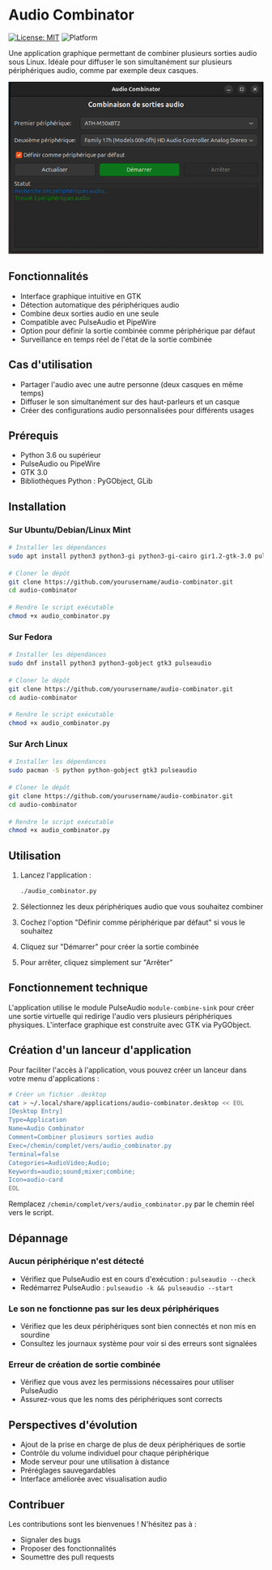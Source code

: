 # Audio Combinator

[![License: MIT](https://img.shields.io/badge/License-MIT-blue.svg)](https://opensource.org/licenses/MIT)
![Platform](https://img.shields.io/badge/platform-Linux-green.svg)

Une application graphique permettant de combiner plusieurs sorties audio sous Linux. Idéale pour diffuser le son simultanément sur plusieurs périphériques audio, comme par exemple deux casques.

![Screenshot](examples/image.png)

## Fonctionnalités

- Interface graphique intuitive en GTK
- Détection automatique des périphériques audio
- Combine deux sorties audio en une seule
- Compatible avec PulseAudio et PipeWire
- Option pour définir la sortie combinée comme périphérique par défaut
- Surveillance en temps réel de l'état de la sortie combinée

## Cas d'utilisation

- Partager l'audio avec une autre personne (deux casques en même temps)
- Diffuser le son simultanément sur des haut-parleurs et un casque
- Créer des configurations audio personnalisées pour différents usages

## Prérequis

- Python 3.6 ou supérieur
- PulseAudio ou PipeWire
- GTK 3.0
- Bibliothèques Python : PyGObject, GLib

## Installation

### Sur Ubuntu/Debian/Linux Mint
```bash
# Installer les dépendances
sudo apt install python3 python3-gi python3-gi-cairo gir1.2-gtk-3.0 pulseaudio

# Cloner le dépôt
git clone https://github.com/yourusername/audio-combinator.git
cd audio-combinator

# Rendre le script exécutable
chmod +x audio_combinator.py
```

### Sur Fedora
```bash
# Installer les dépendances
sudo dnf install python3 python3-gobject gtk3 pulseaudio

# Cloner le dépôt
git clone https://github.com/yourusername/audio-combinator.git
cd audio-combinator

# Rendre le script exécutable
chmod +x audio_combinator.py
```

### Sur Arch Linux
```bash
# Installer les dépendances
sudo pacman -S python python-gobject gtk3 pulseaudio

# Cloner le dépôt
git clone https://github.com/yourusername/audio-combinator.git
cd audio-combinator

# Rendre le script exécutable
chmod +x audio_combinator.py
```

## Utilisation

1. Lancez l'application :
   ```bash
   ./audio_combinator.py
   ```

2. Sélectionnez les deux périphériques audio que vous souhaitez combiner
3. Cochez l'option "Définir comme périphérique par défaut" si vous le souhaitez
4. Cliquez sur "Démarrer" pour créer la sortie combinée
5. Pour arrêter, cliquez simplement sur "Arrêter"

## Fonctionnement technique

L'application utilise le module PulseAudio `module-combine-sink` pour créer une sortie virtuelle qui redirige l'audio vers plusieurs périphériques physiques. L'interface graphique est construite avec GTK via PyGObject.

## Création d'un lanceur d'application

Pour faciliter l'accès à l'application, vous pouvez créer un lanceur dans votre menu d'applications :

```bash
# Créer un fichier .desktop
cat > ~/.local/share/applications/audio-combinator.desktop << EOL
[Desktop Entry]
Type=Application
Name=Audio Combinator
Comment=Combiner plusieurs sorties audio
Exec=/chemin/complet/vers/audio_combinator.py
Terminal=false
Categories=AudioVideo;Audio;
Keywords=audio;sound;mixer;combine;
Icon=audio-card
EOL
```

Remplacez `/chemin/complet/vers/audio_combinator.py` par le chemin réel vers le script.

## Dépannage

### Aucun périphérique n'est détecté
- Vérifiez que PulseAudio est en cours d'exécution : `pulseaudio --check`
- Redémarrez PulseAudio : `pulseaudio -k && pulseaudio --start`

### Le son ne fonctionne pas sur les deux périphériques
- Vérifiez que les deux périphériques sont bien connectés et non mis en sourdine
- Consultez les journaux système pour voir si des erreurs sont signalées

### Erreur de création de sortie combinée
- Vérifiez que vous avez les permissions nécessaires pour utiliser PulseAudio
- Assurez-vous que les noms des périphériques sont corrects

## Perspectives d'évolution

- Ajout de la prise en charge de plus de deux périphériques de sortie
- Contrôle du volume individuel pour chaque périphérique
- Mode serveur pour une utilisation à distance
- Préréglages sauvegardables
- Interface améliorée avec visualisation audio

## Contribuer

Les contributions sont les bienvenues ! N'hésitez pas à :
- Signaler des bugs
- Proposer des fonctionnalités
- Soumettre des pull requests

